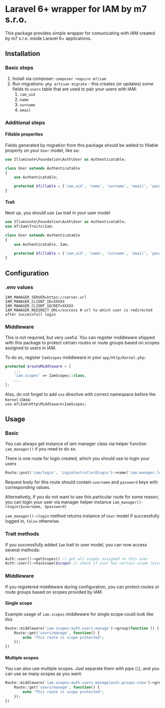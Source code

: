 # Laravel 6+ wrapper for IAM by m7 s.r.o.
This package provides simple wrapper for comunicating with IAM created by m7 s.r.o. 
inside Laravel 6+ applications.

## Installation
### Basic steps
1. Install via composer: `composer require m7/iam`
1. Run migrations: `php artisan migrate` - this creates (or updates) some fields to `users` table that are
used to pair your users with IAM:
    1. `iam_uid`
    1. `name`
    1. `surname`
    1. `email`

### Additional steps
#### Fillable properties
Fields generated by migration from this package should be added to fillable property on your `User` model, 
like so:
```php
use Illuminate\Foundation\Auth\User as Authenticatable;

class User extends Authenticatable
{
    use Authenticatable;

    protected $fillable = ['iam_uid', 'name', 'surname', 'email', 'password'];
}
```
#### Trait
Next up, you should use `Iam` trait in your user model

```php
use Illuminate\Foundation\Auth\User as Authenticatable;
use m7\Iam\Traits\Iam;

class User extends Authenticatable
{
    use Authenticatable, Iam;

    protected $fillable = ['iam_uid', 'name', 'surname', 'email', 'password'];
}
```
## Configuration
### .env values
```dotenv
IAM_MANAGER_SERVER=https://server.url
IAM_MANAGER_CLIENT_ID=XXXXX
IAM_MANAGER_CLIENT_SECRET=XXXXX
IAM_MANAGER_REDIRECT_URL=/success # url to which user is redirected after successfull login
```
### Middleware
This is not required, but very useful. You can register middleware shipped with this package to protect
certain routes or route groups based on scopes assigned to users in IAM.

To do so, register `IamScopes` middleware in your `app/Http/Kernel.php`:

```php
protected $routeMiddleware = [
    ...
    'iam.scopes' => IamScopes::class,
    ...
];
```
Also, do not forget to add `use` directive with correct namespace before the `Kernel` class: <br/>
`use m7\Iam\Http\Middleware\IamScopes;`
## Usage

### Basic
You can always get instance of iam manager class via helper function `iam_manager()` if you need to do so.

There is one route for login created, which you should use to login your users
```php
Route::post('iam/login', 'LoginController@login')->name('iam.manager.login');
```
Request body for this route should contain `username` and `password` keys with corresponding values.

Alternatively, if you do not want to use this particular route for some reason, you can login your user via
manager helper instance `iam_manager()->login($username, $password)`

`iam_manager()->login` method returns instance of `User` model if successfully logged in, `false` otherwise.

### Trait methods
If you successfully added `Iam` trait to user model, you can now access several methods:
```php
Auth::user()->getScopes() // get all scopes assigned to this user
Auth::user()->hasScope($scope) // check if user has certain scope ($scope can also be array, that way you can check if user has multiple scopes)
```

### Middleware
If you registered middleware during configuration, you can protect routes or route groups based on scopes
provided by IAM.
#### Single scope
Example usage of `iam.scopes` middleware for single scope could look like this
```php
Route::middleware('iam.scopes:auth.users.manage')->group(function () {
    Route::get('users/manage', function() {
        echo "This route is scope protected";
    });
})
```
#### Multiple scopes
You can also use multiple scopes. Just separate them with pipe (`|`), and you can use as many scopes as you want:
```php
Route::middleware('iam.scopes:auth.users.manage|auth.groups.view')->group(function () {
    Route::get('users/manage', function() {
        echo "This route is scope protected";
    });
})
```
